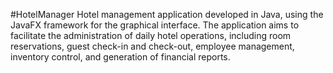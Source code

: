 #HotelManager
Hotel management application developed in Java, using the JavaFX framework for the graphical interface. The application aims to facilitate the administration of daily hotel operations, including room reservations, guest check-in and check-out, employee management, inventory control, and generation of financial reports.
